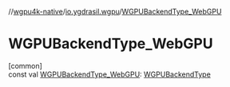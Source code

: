 //[wgpu4k-native](../../index.md)/[io.ygdrasil.wgpu](index.md)/[WGPUBackendType_WebGPU](-w-g-p-u-backend-type_-web-g-p-u.md)

# WGPUBackendType_WebGPU

[common]\
const val [WGPUBackendType_WebGPU](-w-g-p-u-backend-type_-web-g-p-u.md): [WGPUBackendType](-w-g-p-u-backend-type/index.md)